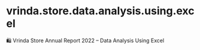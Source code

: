 # vrinda.store.data.analysis.using.excel
🛍️ Vrinda Store Annual Report 2022 – Data Analysis Using Excel
